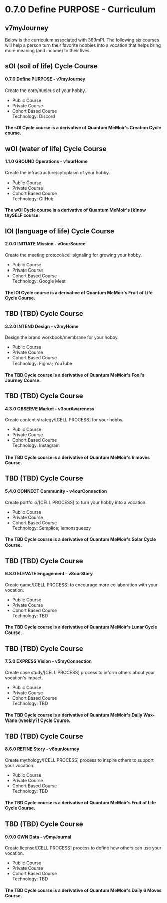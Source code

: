 # 0.7.0 Define PURPOSE - Curriculum
## v7myJourney
Below is the curriculum associated with 369mPI. The following six courses will help a person turn their favorite hobbies into a vocation that helps bring more meaning (and income) to their lives.

## sOl (soil of life) Cycle Course
#### 0.7.0 Define PURPOSE - v7myJourney
Create the core/nucleus of your hobby.
- Public Course
- Private Course
- Cohort Based Course  
Technology: Discord
#### The sOl Cycle course is a derivative of Quantum MeMoir's Creation Cycle course.

## wOl (water of life) Cycle Course
#### 1.1.0 GROUND Operations - v1ourHome
Create the infrastructure/cytoplasm of your hobby.
- Public Course
- Private Course
- Cohort Based Course  
Technology: GitHub
#### The wOl Cycle course is a derivative of Quantum MeMoir's [k]now thySELF course.

## lOl (language of life) Cycle Course
#### 2.0.0 INITIATE Mission - v0ourSource
Create the meeting protocol/cell signaling for growing your hobby.
- Public Course
- Private Course
- Cohort Based Course  
Technology: Google Meet
#### The lOl Cycle course is a derivative of Quantum MeMoir's Fruit of Life Cycle Course.

## TBD (TBD) Cycle Course
#### 3.2.0 INTEND Design - v2myHome
Design the brand workbook/membrane for your hobby.
- Public Course
- Private Course
- Cohort Based Course  
Technology: Figma; YouTube
#### The TBD Cycle course is a derivative of Quantum MeMoir's Fool's Journey Course.

## TBD (TBD) Cycle Course
#### 4.3.0 OBSERVE Market - v3ourAwareness
Create content strategy/[CELL PROCESS] for your hobby.
- Public Course
- Private Course
- Cohort Based Course  
Technology: Instagram
#### The TBD Cycle course is a derivative of Quantum MeMoir's 6 moves Course.

## TBD (TBD) Cycle Course
#### 5.4.0 CONNECT Community - v4ourConnection
Create portfolio/[CELL PROCESS] to turn your hobby into a vocation.
- Public Course
- Private Course
- Cohort Based Course  
Technology: Semplice; lemonsqueezy
#### The TBD Cycle course is a derivative of Quantum MeMoir's Solar Cycle Course.

## TBD (TBD) Cycle Course
#### 6.8.0 ELEVATE Engagement - v8ourStory
Create game/[CELL PROCESS] to encourage more collaboration with your vocation.
- Public Course
- Private Course
- Cohort Based Course  
Technology: TBD
#### The TBD Cycle course is a derivative of Quantum MeMoir's Lunar Cycle Course.

## TBD (TBD) Cycle Course
#### 7.5.0 EXPRESS Vision - v5myConnection
Create case study/[CELL PROCESS] process to inform others about your vocation's impact.
- Public Course
- Private Course
- Cohort Based Course  
Technology: TBD
#### The TBD Cycle course is a derivative of Quantum MeMoir's Daily Wax-Wane (weekly?) Cycle Course.

## TBD (TBD) Cycle Course
#### 8.6.0 REFINE Story - v6ourJourney
Create mythology/[CELL PROCESS] process to inspire others to support your vocation.
- Public Course
- Private Course
- Cohort Based Course  
Technology: TBD
#### The TBD Cycle course is a derivative of Quantum MeMoir's Fruit of Life Cycle Course.

## TBD (TBD) Cycle Course
#### 9.9.0 OWN Data - v9myJournal
Create license/[CELL PROCESS] process to define how others can use your vocation.
- Public Course
- Private Course
- Cohort Based Course  
Technology: TBD
#### The TBD Cycle course is a derivative of Quantum MeMoir's Daily 6 Moves Course.
